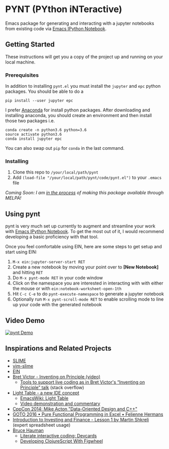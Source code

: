 # PYNT (PYthon iNTeractive)

Emacs package for generating and interacting with a jupyter notebooks from existing code via [Emacs IPython Notebook](http://millejoh.github.io/emacs-ipython-notebook/).

## Getting Started

These instructions will get you a copy of the project up and running on your local machine.

### Prerequisites

In addition to installing `pynt.el` you must install the `jupyter` and `epc` python packages. You should be able to do a

```shell
pip install --user jupyter epc
```

I prefer [Anaconda](https://anaconda.org/anaconda/python) for install python packages. After downloading and installing anaconda, you should create an environment and then install those two packages i.e.

```shell
conda create -n python3.6 python=3.6
source activate python3.6
conda install jupyter epc
```

You can also swap out `pip` for `conda` in the last command.

### Installing

1. Clone this repo to `/your/local/path/pynt`
2. Add `(load-file "/your/local/path/pynt/code/pynt.el")` to your `.emacs` file

*Coming Soon: I am [in the process](https://github.com/melpa/melpa/pull/5240) of making this package available through MELPA!*

## Using pynt

pynt is very much set up currently to augment and streamline your work with [Emacs IPython Notebook](http://millejoh.github.io/emacs-ipython-notebook/). To get the most out of it, I would recommend developing a basic proficiency with that tool.

Once you feel comfortable using EIN, here are some steps to get setup and start using EIN:

1. `M-x ein:jupyter-server-start RET`
2. Create a new notebook by moving your point over to **[New Notebook]** and hitting `RET`
3. Do `M-x pynt-mode RET` in your code window
4. Click on the namespace you are interested in interacting with with either the mouse or with `ein:notebook-worksheet-open-1th`
5. Hit `C-c C-e` to do `pynt-execute-namespace` to generate a jupyter notebook
6. Optionally run `M-x pynt-scroll-mode RET` to enable scrolling mode to line up your code with the generated notebook

## Video Demo

[![pynt Demo](http://img.youtube.com/vi/OkdkJ2fu_Oc/0.jpg)](http://www.youtube.com/watch?v=OkdkJ2fu_Oc "pynt Demo")


## Inspirations and Related Projects

- [SLIME](https://common-lisp.net/project/slime/)
- [vim-slime](https://github.com/jpalardy/vim-slime)
- [EIN](http://millejoh.github.io/emacs-ipython-notebook/)
- [Bret Victor - Inventing on Principle (video)](https://vimeo.com/36579366)
    - [Tools to support live coding as in Bret Victor's “Inventing on Principle” talk](https://stackoverflow.com/questions/9448215/tools-to-support-live-coding-as-in-bret-victors-inventing-on-principle-talk)  (stack overflow)
- [Light Table - a new IDE concept](http://www.chris-granger.com/2012/04/12/light-table-a-new-ide-concept/)
    - [EmacsWiki: Light Table](https://www.emacswiki.org/emacs/LightTable)
    - [Video demonstration and commentary](https://www.youtube.com/watch?v=TgHvRcbYJ-8)
- [CppCon 2014: Mike Acton "Data-Oriented Design and C++"](https://www.youtube.com/watch?v=rX0ItVEVjHc)
- [GOTO 2016 • Pure Functional Programming in Excel • Felienne Hermans](https://www.youtube.com/watch?v=0yKf8TrLUOw)
- [Introduction to Investing and Finance - Lesson 1 by Martin Shkreli](https://www.youtube.com/watch?v=ARrNYyJEnFI&t=1379s)  (expert spreadsheet usage)
- [Bruce Hauman](http://rigsomelight.com/)
    - [Literate interactive coding: Devcards](https://www.youtube.com/watch?v=G7Z_g2fnEDg)
    - [Developing ClojureScript With Figwheel](https://www.youtube.com/watch?v=j-kj2qwJa_E)
